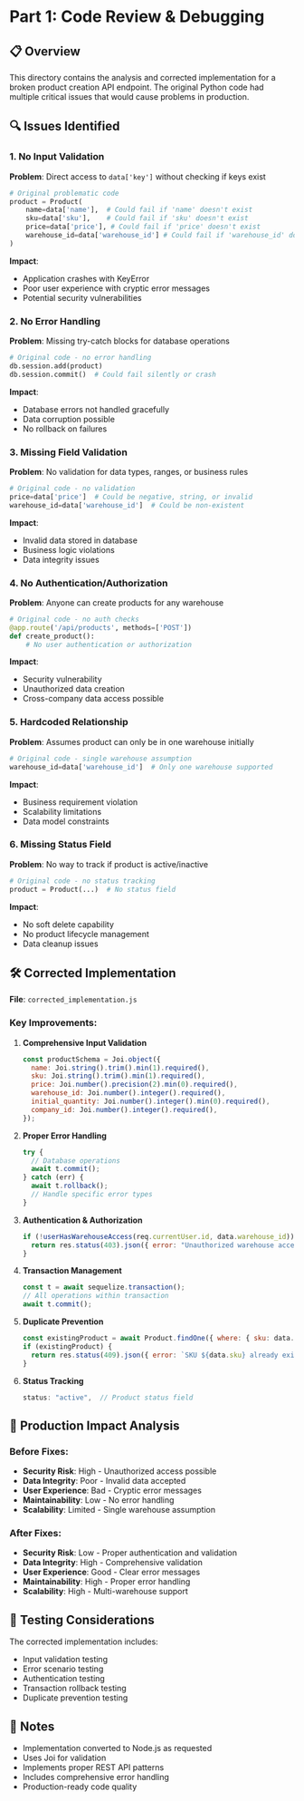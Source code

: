 # Part 1: Code Review & Debugging

## 📋 Overview

This directory contains the analysis and corrected implementation for a broken product creation API endpoint. The original Python code had multiple critical issues that would cause problems in production.

## 🔍 Issues Identified

### 1. No Input Validation
**Problem**: Direct access to `data['key']` without checking if keys exist
```python
# Original problematic code
product = Product(
    name=data['name'],  # Could fail if 'name' doesn't exist
    sku=data['sku'],    # Could fail if 'sku' doesn't exist
    price=data['price'], # Could fail if 'price' doesn't exist
    warehouse_id=data['warehouse_id'] # Could fail if 'warehouse_id' doesn't exist
)
```

**Impact**: 
- Application crashes with KeyError
- Poor user experience with cryptic error messages
- Potential security vulnerabilities

### 2. No Error Handling
**Problem**: Missing try-catch blocks for database operations
```python
# Original code - no error handling
db.session.add(product)
db.session.commit()  # Could fail silently or crash
```

**Impact**:
- Database errors not handled gracefully
- Data corruption possible
- No rollback on failures

### 3. Missing Field Validation
**Problem**: No validation for data types, ranges, or business rules
```python
# Original code - no validation
price=data['price']  # Could be negative, string, or invalid
warehouse_id=data['warehouse_id']  # Could be non-existent
```

**Impact**:
- Invalid data stored in database
- Business logic violations
- Data integrity issues

### 4. No Authentication/Authorization
**Problem**: Anyone can create products for any warehouse
```python
# Original code - no auth checks
@app.route('/api/products', methods=['POST'])
def create_product():
    # No user authentication or authorization
```

**Impact**:
- Security vulnerability
- Unauthorized data creation
- Cross-company data access possible

### 5. Hardcoded Relationship
**Problem**: Assumes product can only be in one warehouse initially
```python
# Original code - single warehouse assumption
warehouse_id=data['warehouse_id']  # Only one warehouse supported
```

**Impact**:
- Business requirement violation
- Scalability limitations
- Data model constraints

### 6. Missing Status Field
**Problem**: No way to track if product is active/inactive
```python
# Original code - no status tracking
product = Product(...)  # No status field
```

**Impact**:
- No soft delete capability
- No product lifecycle management
- Data cleanup issues

## 🛠️ Corrected Implementation

**File**: `corrected_implementation.js`

### Key Improvements:

1. **Comprehensive Input Validation**
   ```javascript
   const productSchema = Joi.object({
     name: Joi.string().trim().min(1).required(),
     sku: Joi.string().trim().min(1).required(),
     price: Joi.number().precision(2).min(0).required(),
     warehouse_id: Joi.number().integer().required(),
     initial_quantity: Joi.number().integer().min(0).required(),
     company_id: Joi.number().integer().required(),
   });
   ```

2. **Proper Error Handling**
   ```javascript
   try {
     // Database operations
     await t.commit();
   } catch (err) {
     await t.rollback();
     // Handle specific error types
   }
   ```

3. **Authentication & Authorization**
   ```javascript
   if (!userHasWarehouseAccess(req.currentUser.id, data.warehouse_id)) {
     return res.status(403).json({ error: "Unauthorized warehouse access" });
   }
   ```

4. **Transaction Management**
   ```javascript
   const t = await sequelize.transaction();
   // All operations within transaction
   await t.commit();
   ```

5. **Duplicate Prevention**
   ```javascript
   const existingProduct = await Product.findOne({ where: { sku: data.sku } });
   if (existingProduct) {
     return res.status(409).json({ error: `SKU ${data.sku} already exists` });
   }
   ```

6. **Status Tracking**
   ```javascript
   status: "active",  // Product status field
   ```

## 🎯 Production Impact Analysis

### Before Fixes:
- **Security Risk**: High - Unauthorized access possible
- **Data Integrity**: Poor - Invalid data accepted
- **User Experience**: Bad - Cryptic error messages
- **Maintainability**: Low - No error handling
- **Scalability**: Limited - Single warehouse assumption

### After Fixes:
- **Security Risk**: Low - Proper authentication and validation
- **Data Integrity**: High - Comprehensive validation
- **User Experience**: Good - Clear error messages
- **Maintainability**: High - Proper error handling
- **Scalability**: High - Multi-warehouse support

## 🧪 Testing Considerations

The corrected implementation includes:
- Input validation testing
- Error scenario testing
- Authentication testing
- Transaction rollback testing
- Duplicate prevention testing

## 📝 Notes

- Implementation converted to Node.js as requested
- Uses Joi for validation
- Implements proper REST API patterns
- Includes comprehensive error handling
- Production-ready code quality
